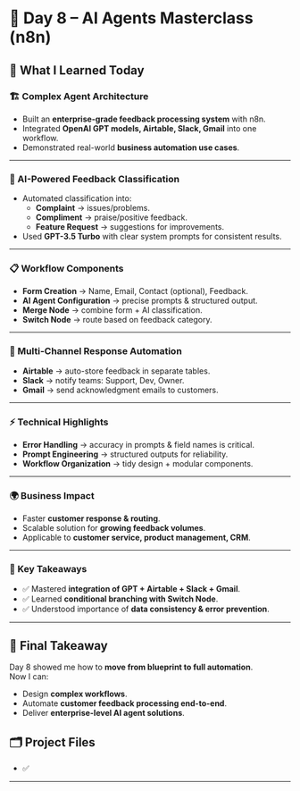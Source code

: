 # 🚀 Day 8 – AI Agents Masterclass (n8n)

## 📌 What I Learned Today

### 🏗️ Complex Agent Architecture  
- Built an **enterprise-grade feedback processing system** with n8n.  
- Integrated **OpenAI GPT models, Airtable, Slack, Gmail** into one workflow.  
- Demonstrated real-world **business automation use cases**.  

---

### 🧠 AI-Powered Feedback Classification  
- Automated classification into:  
  - **Complaint** → issues/problems.  
  - **Compliment** → praise/positive feedback.  
  - **Feature Request** → suggestions for improvements.  
- Used **GPT-3.5 Turbo** with clear system prompts for consistent results.  

---

### 📋 Workflow Components  
- **Form Creation** → Name, Email, Contact (optional), Feedback.  
- **AI Agent Configuration** → precise prompts & structured output.  
- **Merge Node** → combine form + AI classification.  
- **Switch Node** → route based on feedback category.  

---

### 🔀 Multi-Channel Response Automation  
- **Airtable** → auto-store feedback in separate tables.  
- **Slack** → notify teams: Support, Dev, Owner.  
- **Gmail** → send acknowledgment emails to customers.  

---

### ⚡ Technical Highlights  
- **Error Handling** → accuracy in prompts & field names is critical.  
- **Prompt Engineering** → structured outputs for reliability.  
- **Workflow Organization** → tidy design + modular components.  

---

### 🌍 Business Impact  
- Faster **customer response & routing**.  
- Scalable solution for **growing feedback volumes**.  
- Applicable to **customer service, product management, CRM**.  

---

### 🔑 Key Takeaways  
- ✅ Mastered **integration of GPT + Airtable + Slack + Gmail**.  
- ✅ Learned **conditional branching with Switch Node**.  
- ✅ Understood importance of **data consistency & error prevention**.  

---

## 📝 Final Takeaway  
Day 8 showed me how to **move from blueprint to full automation**.  
Now I can:  
- Design **complex workflows**.  
- Automate **customer feedback processing end-to-end**.  
- Deliver **enterprise-level AI agent solutions**.

## 🗂 Project Files
- ✅ [](./)  

---

